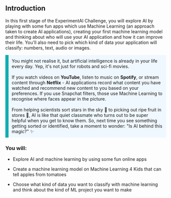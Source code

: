 ## Introduction

In this first stage of the ExperimentAI Challenge, you will explore AI by playing with some fun apps which use Machine Learning (an approach taken to create AI applications), creating your first machine learning model and thinking about who will use your AI application and how it can improve their life. You'll also need to pick which kind of data your application will classify: numbers, text, audio or images.


<p style="border-left: solid; border-width:10px; border-color: #0faeb0; background-color: aliceblue; padding: 10px;">
You might not realise it, but artificial intelligence is already in your life every day. Yep, it's not just for robots and sci-fi movies.
<br><br>
If you watch videos on <b>YouTube</b>, listen to music on <b>Spotify</b>, or stream content through <b>Netflix</b> - AI applications record what content you have watched and recommend new content to you based on your preferences. If you use Snapchat filters, those use Machine Learning to recognise where faces appear in the picture.
<br><br>
From helping scientists sort stars in the sky 🌌 to picking out ripe fruit in stores 🍎, AI is like that quiet classmate who turns out to be super helpful when you get to know them. So, next time you see something getting sorted or identified, take a moment to wonder: "Is AI behind this magic?" ✨
</p>

### You will:
+ Explore AI and machine learning by using some fun online apps

+ Create a machine learning model on Machine Learning 4 Kids that can tell apples from tomatoes

+ Choose what kind of data you want to classify with machine learning and think about the kind of ML project you want to make

